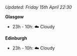*Updated: Friday 15th April 22:30*

**Glasgow**

* 23h - 10h: :cloud: Cloudy

**Edinburgh**

* 23h - 10h: :cloud: Cloudy
